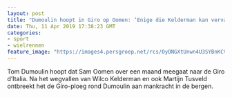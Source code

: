 ```yaml
---
layout: post
title: "Dumoulin hoopt in Giro op Oomen: ‘Enige die Kelderman kan vervangen’"
date: Thu, 11 Apr 2019 17:38:23 GMT
categories: 
- sport 
- wielrennen 
feature_image: "https://images4.persgroep.net/rcs/OyONGXtUnwn4U3SYBnKCVC2tzRc/diocontent/143647575/_fitwidth/400/?appId=21791a8992982cd8da851550a453bd7f&quality=0.7"
---
```


Tom Dumoulin hoopt dat Sam Oomen over een maand meegaat naar de Giro d’Italia. Na het wegvallen van Wilco Kelderman en ook Martijn Tusveld ontbreekt het de Giro-ploeg rond Dumoulin aan mankracht in de bergen.
